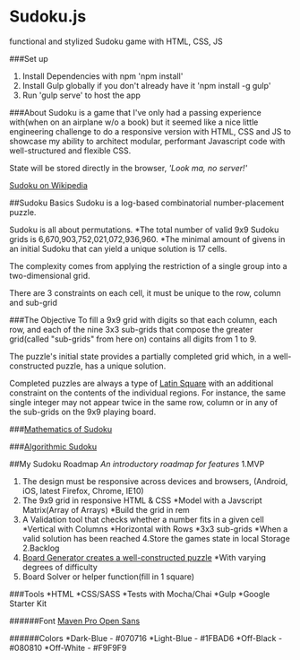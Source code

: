 Sudoku.js
=========

functional and stylized Sudoku game with HTML, CSS, JS

###Set up
  1. Install Dependencies with npm 'npm install'
  2. Install Gulp globally if you don't already have it 'npm install -g gulp'
  3. Run 'gulp serve' to host the app


###About
Sudoku is a game that I've only had a passing experience with(when on an airplane w/o a book) but it seemed like a nice little engineering challenge to do a responsive version with HTML, CSS and JS to showcase my ability to architect modular, performant Javascript code with well-structured and flexible CSS.


State will be stored directly in the browser, *'Look ma, no server!'*

[Sudoku on Wikipedia](http://en.wikipedia.org/wiki/Sudoku)

##Sudoku Basics
Sudoku is a log-based combinatorial number-placement puzzle.

Sudoku is all about permutations.
  *The total number of valid 9x9 Sudoku grids is 6,670,903,752,021,072,936,960.
  *The minimal amount of givens in an initial Sudoku that can yield a unique solution is 17 cells.

The complexity comes from applying the restriction of a single group into a two-dimensional grid.

There are 3 constraints on each cell, it must be unique to the row, column and sub-grid



###The Objective
To fill a 9x9 grid with digits so that each column, each row, and each of the nine 3x3 sub-grids that compose the greater grid(called "sub-grids" from here on) contains all digits from 1 to 9.


The puzzle's initial state provides a partially completed grid which, in a well-constructed puzzle, has a unique solution.

Completed puzzles are always a type of [Latin Square](http://en.wikipedia.org/wiki/Latin_square) with an additional constraint on the contents of the individual regions.
For instance, the same single integer may not appear twice in the same row, column or in any of the sub-grids on the 9x9 playing board.

###[Mathematics of Sudoku](http://en.wikipedia.org/wiki/Mathematics_of_Sudoku)

###[Algorithmic Sudoku](http://en.wikipedia.org/wiki/Sudoku_solving_algorithms)

##My Sudoku Roadmap
*An introductory roadmap for features*
1.MVP
  1. The design must be responsive across devices and browsers, (Android, iOS, latest Firefox, Chrome, IE10)
  2. The 9x9 grid in responsive HTML & CSS
    *Model with a Javscript Matrix(Array of Arrays)
    *Build the grid in rem
  3. A Validation tool that checks whether a number fits in a given cell
    *Vertical with Columns
    *Horizontal with Rows
    *3x3 sub-grids
    *When a valid solution has been reached
  4.Store the games state in local Storage
2.Backlog
  1. [Board Generator creates a well-constructed puzzle](http://zhangroup.aporc.org/images/files/Paper_3485.pdf)
    *With varying degrees of difficulty
  2. Board Solver or helper function(fill in 1 square)

###Tools
  *HTML
  *CSS/SASS
  *Tests with Mocha/Chai
  *Gulp
  *Google Starter Kit


######Font
[Maven Pro Open Sans](https://www.google.com/fonts/specimen/Maven+Pro#charset)

######Colors
*Dark-Blue - #070716
*Light-Blue - #1FBAD6
*Off-Black - #080810
*Off-White - #F9F9F9
